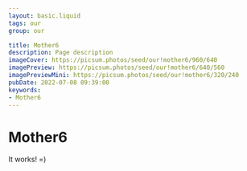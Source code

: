 ```yaml
---
layout: basic.liquid
tags: our
group: our

title: Mother6
description: Page description
imageCover: https://picsum.photos/seed/our!mother6/960/640
imagePreview: https://picsum.photos/seed/our!mother6/640/560
imagePreviewMini: https://picsum.photos/seed/our!mother6/320/240
pubDate: 2022-07-08 09:39:00
keywords:
- Mother6
---
```


# Mother6

It works! =)
